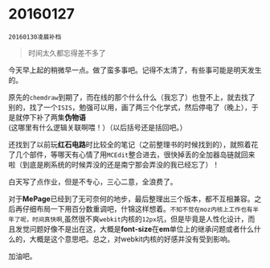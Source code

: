 # 20160127

`20160130凌晨补档`

> 时间太久都忘得差不多了

今天早上起的稍微早一点。做了蛮多事吧。记得不太清了，有些事可能是明天发生的。

原先的`chemdraw`到期了，而在线的那个什么什么（我忘了）也登不上，就去找了别的，找了一个`ISIS`，勉强可以用，画了两三个化学式，然后停电了（晚上），于是就停下补了两集**伪物语**(这哪里有什么逻辑关联啊喂！）（以后括号还是括回吧。）

还找到了以前玩**红石电路**时比较全的笔记（之前整理书的时候找到的），就照着花了几个部件，等哪天有心情了用`MCEdit`整合进去，很快掉丢的全加器岛链就回来啦（到底是刷系统的时候弄没的还是南宁那会弄没的我已经忘了）！

白天写了点作业，但是不专心，三心二意，全浪费了。

对于**MePage**已经到了无可奈何的地步，最后整理出三个版本，都不互相兼容。之后再仔细布局一下用百分数重调吧，什锦这样想着。`不知不觉在moz内核上工作也有半年了呢，时间真快啊`,虽然很不爽`webkit`内核的`12px`坑，但是毕竟是人性化设计，而且发觉问题好像不是出在这，大概是**font-size**在**em**单位上的继承问题或者什么什么的，大概是这个意思吧。总之，对webkit内核的好感并没有受到影响。

加油吧。